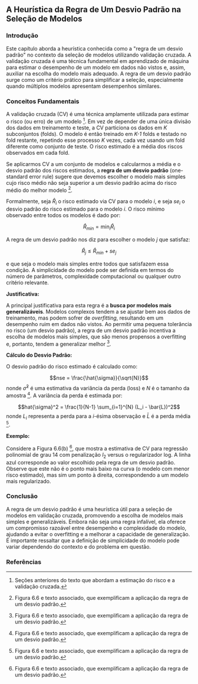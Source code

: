## A Heurística da Regra de Um Desvio Padrão na Seleção de Modelos

### Introdução
Este capítulo aborda a heurística conhecida como a "regra de um desvio padrão" no contexto da seleção de modelos utilizando validação cruzada. A validação cruzada é uma técnica fundamental em aprendizado de máquina para estimar o desempenho de um modelo em dados não vistos e, assim, auxiliar na escolha do modelo mais adequado. A regra de um desvio padrão surge como um critério prático para simplificar a seleção, especialmente quando múltiplos modelos apresentam desempenhos similares.

### Conceitos Fundamentais
A validação cruzada (CV) é uma técnica amplamente utilizada para estimar o risco (ou erro) de um modelo [^205]. Em vez de depender de uma única divisão dos dados em treinamento e teste, a CV particiona os dados em *K* subconjuntos (folds). O modelo é então treinado em *K-1* folds e testado no fold restante, repetindo esse processo *K* vezes, cada vez usando um fold diferente como conjunto de teste. O risco estimado é a média dos riscos observados em cada fold.

Se aplicarmos CV a um conjunto de modelos e calcularmos a média e o desvio padrão dos riscos estimados, a **regra de um desvio padrão** (one-standard error rule) sugere que devemos escolher o modelo mais simples cujo risco médio não seja superior a um desvio padrão acima do risco médio do melhor modelo [^208].

Formalmente, seja $\hat{R}_i$ o risco estimado via CV para o modelo $i$, e seja $se_i$ o desvio padrão do risco estimado para o modelo $i$. O risco mínimo observado entre todos os modelos é dado por:

$$ \hat{R}_{min} = \min_i \hat{R}_i $$

A regra de um desvio padrão nos diz para escolher o modelo $j$ que satisfaz:

$$ \hat{R}_j \leq \hat{R}_{min} + se_j $$

e que seja o modelo mais simples entre todos que satisfazem essa condição. A simplicidade do modelo pode ser definida em termos do número de parâmetros, complexidade computacional ou qualquer outro critério relevante.

**Justificativa:**

A principal justificativa para esta regra é a **busca por modelos mais generalizáveis**. Modelos complexos tendem a se ajustar bem aos dados de treinamento, mas podem sofrer de *overfitting*, resultando em um desempenho ruim em dados não vistos. Ao permitir uma pequena tolerância no risco (um desvio padrão), a regra de um desvio padrão incentiva a escolha de modelos mais simples, que são menos propensos a overfitting e, portanto, tendem a generalizar melhor [^208].

**Cálculo do Desvio Padrão:**

O desvio padrão do risco estimado é calculado como:

$$nse = \frac{\hat{\sigma}}{\sqrt{N}}$$nonde $\hat{\sigma}^2$ é uma estimativa da variância da perda (loss) e $N$ é o tamanho da amostra [^208]. A variância da perda é estimada por:

$$hat{\sigma}^2 = \frac{1}{N-1} \sum_{i=1}^{N} (L_i - \bar{L})^2$$nonde $L_i$ representa a perda para a $i$-ésima observação e $\bar{L}$ é a perda média [^208].

**Exemplo:**

Considere a Figura 6.6(b) [^208], que mostra a estimativa de CV para regressão polinomial de grau 14 com penalização $l_2$ versus o regularizador log. A linha azul corresponde ao valor escolhido pela regra de um desvio padrão. Observe que este não é o ponto mais baixo na curva (o modelo com menor risco estimado), mas sim um ponto à direita, correspondendo a um modelo mais regularizado.

### Conclusão
A regra de um desvio padrão é uma heurística útil para a seleção de modelos em validação cruzada, promovendo a escolha de modelos mais simples e generalizáveis. Embora não seja uma regra infalível, ela oferece um compromisso razoável entre desempenho e complexidade do modelo, ajudando a evitar o overfitting e a melhorar a capacidade de generalização. É importante ressaltar que a definição de simplicidade do modelo pode variar dependendo do contexto e do problema em questão.

### Referências
[^205]: Seções anteriores do texto que abordam a estimação do risco e a validação cruzada.
[^208]: Figura 6.6 e texto associado, que exemplificam a aplicação da regra de um desvio padrão.
<!-- END -->
